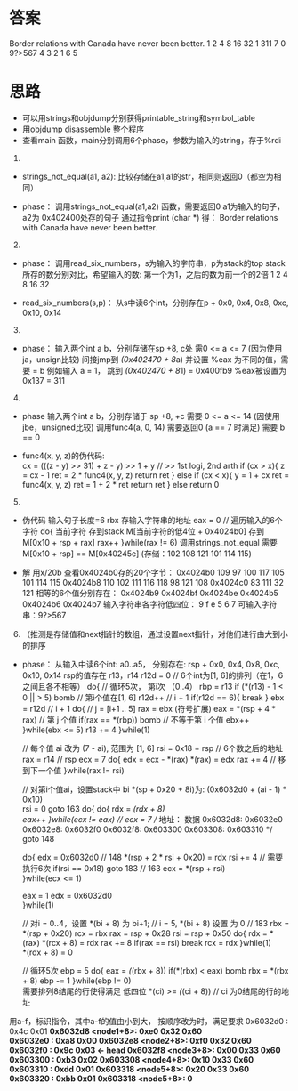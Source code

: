 # 答案
Border relations with Canada have never been better. 
1 2 4 8 16 32
1 311
7 0
9?>567
4 3 2 1 6 5

# 思路
+ 可以用strings和objdump分别获得printable_string和symbol_table
+ 用objdump disassemble 整个程序
+ 查看main 函数，main分别调用6个phase，参数为输入的string，存于%rdi

1. 
+ strings_not_equal(a1, a2): 
  比较存储在a1,a1的str，相同则返回0（都空为相同）

+ phase：
  调用strings_not_equal(a1,a2) 函数，需要返回0
  a1为输入的句子，a2为 0x402400处存的句子
  通过指令print (char *) 得：
  Border relations with Canada have never been better.

2. 
+ phase： 
  调用read_six_numbers，s为输入的字符串，p为stack的top
  stack所存的数分别对比，希望输入的数: 第一个为1，之后的数为前一个的2倍
  1 2 4 8 16 32

+ read_six_numbers(s,p)：
  从s中读6个int，分别存在p + 0x0, 0x4, 0x8, 0xc, 0x10, 0x14

3. 
+ phase：
  输入两个int a b，分别存储在sp +8, c处 
  需0 <= a <= 7 (因为使用ja，unsign比较)
  间接jmp到 *(0x402470 + 8*a)
  并设置 %eax 为不同的值，需要 = b
  例如输入 a = 1， 跳到 *(0x402470 + 8*1) = 0x400fb9
  %eax被设置为 0x137 = 311
  
4. 
+ phase
  输入两个int a b，分别存储于 sp +8, +c
  需要 0 <= a <= 14 (因使用jbe，unsigned比较)
  调用func4(a, 0, 14)
  需要返回0 (a == 7 时满足)
  需要 b == 0 
  
+ func4(x, y, z)的伪代码:  
  cx = (((z - y) >> 31) + z - y) >> 1 + y 
  // >> 1st logi, 2nd arth
  if (cx > x){
    z = cx - 1
    ret = 2 * func4(x, y, z)
    return ret
  } 
  else if (cx < x){
      y = 1 + cx
      ret = func4(x, y, z)
      ret = 1 + 2 * ret
      return ret
  }
  else return 0

5.  
+ 伪代码
  输入句子长度=6
  rbx 存输入字符串的地址
  eax = 0 
  // 遍历输入的6个字符
  do{
    当前字符 存到stack
    M[当前字符的低4位 + 0x4024b0] 存到 M[0x10 + rsp + rax] 
    rax++
  }while(rax != 6)
  调用strings_not_equal 需要 M[0x10 + rsp] == M[0x40245e] (存储：102 108 121 101 114 115)

+ 解
  用x/20b 查看0x4024b0存的20个字节：
  0x4024b0  109     97      100     117     105     101     114     115
  0x4024b8  110     102     111     116     118     98      121     108
  0x4024c0  83      111     32      121
  相等的6个值分别存在： 0x4024b9 0x4024bf 0x4024be 0x4024b5 0x4024b6 0x4024b7
  输入字符串各字符低四位： 9 f e 5 6 7 
  可输入字符串：9?>567

6. （推测是存储值和next指针的数组，通过设置next指针，对他们进行由大到小的排序
+ phase： 
  从输入中读6个int: a0..a5，
  分别存在: rsp + 0x0, 0x4, 0x8, 0xc, 0x10, 0x14
  rsp的值存在 r13，r14
  r12d = 0
  // 6个int为[1, 6]的排列（在1，6之间且各不相等）
  do{ // 循环5次， 第i次 （0..4）
    rbp = r13 
    if (*(r13) - 1 < 0 || > 5) bomb // 第i个值在[1, 6] 
    r12d++  // i + 1
    if(r12d == 6){ 
      break
    } 
    ebx = r12d // i + 1
    do{ // j = [i+1 .. 5]
      rax = ebx (符号扩展)
      eax = *(rsp + 4 * rax) // 第 j 个值
      if(rax == *(rbp)) bomb // 不等于第 i 个值
      ebx++
    }while(ebx <= 5) 
    r13 += 4
  }while(1)
  
  // 每个值 ai 改为 (7 - ai), 范围为 [1, 6]
  rsi = 0x18 + rsp // 6个数之后的地址
  rax = r14 // rsp
  ecx = 7
  do{
    edx = ecx - *(rax)
    *(rax) = edx
    rax += 4  // 移到下一个值
  }while(rax != rsi) 

  // 对第i个值ai，设置stack中 bi *(sp + 0x20 + 8i)为: (0x6032d0 + (ai - 1) * 0x10)  
  rsi = 0
  goto 163
  do{
    do{
      rdx = *(rdx + 8)  
      eax++
    }while(ecx != eax) // ecx = 7
    /* 地址： 数据 
      0x6032d8: 0x6032e0
      0x6032e8: 0x6032f0
      0x6032f8: 0x603300
      0x603308: 0x603310
    */ 
    goto 148
  
    do{
      edx = 0x6032d0 
// 148
      *(rsp + 2 * rsi + 0x20) = rdx 
      rsi += 4  // 需要执行6次
      if(rsi == 0x18) goto 183
// 163
      ecx = *(rsp + rsi)            
    }while(ecx <= 1)
  
    eax = 1
    edx = 0x6032d0  
  }while(1)

  // 对i = 0..4，设置 *(bi + 8) 为 bi+1; 
  // i = 5, *(bi + 8) 设置 为 0
// 183 
  rbx = *(rsp + 0x20)
  rcx = rbx
  rax = rsp + 0x28
  rsi = rsp + 0x50
  do{
    rdx = *(rax)
    *(rcx + 8) = rdx
    rax += 8
    if(rax == rsi) break
    rcx = rdx
  }while(1)   
  *(rdx + 8) = 0
  
  // 循环5次
  ebp = 5
  do{
    eax = *(*(rbx + 8))
    if(*(rbx) < eax) bomb
    rbx = *(rbx + 8)
    ebp -= 1
  }while(ebp != 0)  
需要排列8结尾的行使得满足 低四位 *(ci) >= *(*(ci + 8)) // ci 为0结尾的行的地址

用a-f，标识指令，其中a-f的值由小到大， 
按顺序改为时，满足要求
0x6032d0 <node1>:       0x4c    0x01           <b> 
0x6032d8 <node1+8>:     0xe0    0x32    0x60  
0x6032e0 <node2>:       0xa8    0x00           <a>
0x6032e8 <node2+8>:     0xf0    0x32    0x60   
0x6032f0 <node3>:       0x9c    0x03           <f> <- head
0x6032f8 <node3+8>:     0x00    0x33    0x60 
0x603300 <node4>:       0xb3    0x02           <e>
0x603308 <node4+8>:     0x10    0x33    0x60  
0x603310 <node5>:       0xdd    0x01           <d>
0x603318 <node5+8>:     0x20    0x33    0x60   
0x603320 <node6>:       0xbb    0x01           <c>
0x603318 <node5+8>:     0                    